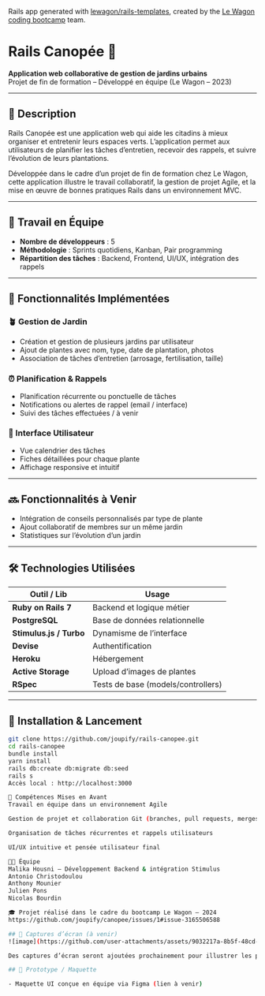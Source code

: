 Rails app generated with [lewagon/rails-templates](https://github.com/lewagon/rails-templates), created by the [Le Wagon coding bootcamp](https://www.lewagon.com) team.

# Rails Canopée 🌿  
**Application web collaborative de gestion de jardins urbains**  
Projet de fin de formation – Développé en équipe (Le Wagon – 2023)

---

## 📍 Description

Rails Canopée est une application web qui aide les citadins à mieux organiser et entretenir leurs espaces verts. L’application permet aux utilisateurs de planifier les tâches d’entretien, recevoir des rappels, et suivre l’évolution de leurs plantations.

Développée dans le cadre d’un projet de fin de formation chez Le Wagon, cette application illustre le travail collaboratif, la gestion de projet Agile, et la mise en œuvre de bonnes pratiques Rails dans un environnement MVC.

---

## 👥 Travail en Équipe

- **Nombre de développeurs** : 5
- **Méthodologie** : Sprints quotidiens, Kanban, Pair programming
- **Répartition des tâches** : Backend, Frontend, UI/UX, intégration des rappels

---

## 🚀 Fonctionnalités Implémentées

### 🪴 Gestion de Jardin
- Création et gestion de plusieurs jardins par utilisateur
- Ajout de plantes avec nom, type, date de plantation, photos
- Association de tâches d’entretien (arrosage, fertilisation, taille)

### ⏰ Planification & Rappels
- Planification récurrente ou ponctuelle de tâches
- Notifications ou alertes de rappel (email / interface)
- Suivi des tâches effectuées / à venir

### 🧭 Interface Utilisateur
- Vue calendrier des tâches
- Fiches détaillées pour chaque plante
- Affichage responsive et intuitif

---

## 🔜 Fonctionnalités à Venir

- Intégration de conseils personnalisés par type de plante
- Ajout collaboratif de membres sur un même jardin
- Statistiques sur l’évolution d’un jardin

---

## 🛠️ Technologies Utilisées

| Outil / Lib | Usage |
|-------------|-------|
| **Ruby on Rails 7** | Backend et logique métier |
| **PostgreSQL** | Base de données relationnelle |
| **Stimulus.js / Turbo** | Dynamisme de l’interface |
| **Devise** | Authentification |
| **Heroku** | Hébergement |
| **Active Storage** | Upload d’images de plantes |
| **RSpec** | Tests de base (models/controllers) |

---

## 📂 Installation & Lancement

```bash
git clone https://github.com/joupify/rails-canopee.git
cd rails-canopee
bundle install
yarn install
rails db:create db:migrate db:seed
rails s
Accès local : http://localhost:3000

🎯 Compétences Mises en Avant
Travail en équipe dans un environnement Agile

Gestion de projet et collaboration Git (branches, pull requests, merges)

Organisation de tâches récurrentes et rappels utilisateurs

UI/UX intuitive et pensée utilisateur final

👩‍💻 Équipe
Malika Housni – Développement Backend & intégration Stimulus
Antonio Christodoulou
Anthony Mounier
Julien Pons
Nicolas Bourdin

🎓 Projet réalisé dans le cadre du bootcamp Le Wagon – 2024
https://github.com/joupify/canopee/issues/1#issue-3165506588

## 📸 Captures d’écran (à venir)
![image](https://github.com/user-attachments/assets/9032217a-8b5f-48cd-a94c-38df8a620c8b)

Des captures d’écran seront ajoutées prochainement pour illustrer les principales vues de l’application.

## 🎨 Prototype / Maquette

- Maquette UI conçue en équipe via Figma (lien à venir)

